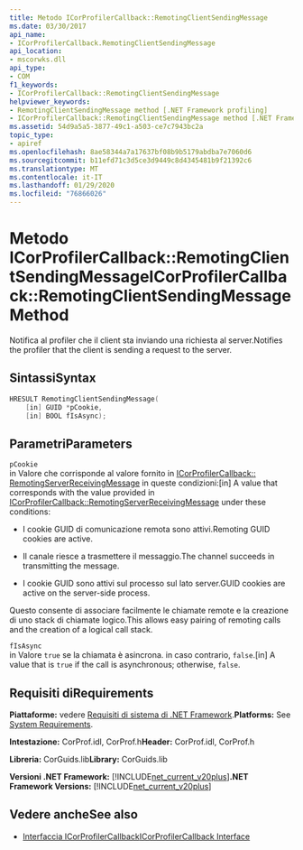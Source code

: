 ```yaml
---
title: Metodo ICorProfilerCallback::RemotingClientSendingMessage
ms.date: 03/30/2017
api_name:
- ICorProfilerCallback.RemotingClientSendingMessage
api_location:
- mscorwks.dll
api_type:
- COM
f1_keywords:
- ICorProfilerCallback::RemotingClientSendingMessage
helpviewer_keywords:
- RemotingClientSendingMessage method [.NET Framework profiling]
- ICorProfilerCallback::RemotingClientSendingMessage method [.NET Framework profiling]
ms.assetid: 54d9a5a5-3877-49c1-a503-ce7c7943bc2a
topic_type:
- apiref
ms.openlocfilehash: 8ae58344a7a17637bf08b9b5179abdba7e7060d6
ms.sourcegitcommit: b11efd71c3d5ce3d9449c8d4345481b9f21392c6
ms.translationtype: MT
ms.contentlocale: it-IT
ms.lasthandoff: 01/29/2020
ms.locfileid: "76866026"
---
```

# <a name="icorprofilercallbackremotingclientsendingmessage-method"></a><span data-ttu-id="2000b-102">Metodo ICorProfilerCallback::RemotingClientSendingMessage</span><span class="sxs-lookup"><span data-stu-id="2000b-102">ICorProfilerCallback::RemotingClientSendingMessage Method</span></span>
<span data-ttu-id="2000b-103">Notifica al profiler che il client sta inviando una richiesta al server.</span><span class="sxs-lookup"><span data-stu-id="2000b-103">Notifies the profiler that the client is sending a request to the server.</span></span>  
  
## <a name="syntax"></a><span data-ttu-id="2000b-104">Sintassi</span><span class="sxs-lookup"><span data-stu-id="2000b-104">Syntax</span></span>  
  
```cpp  
HRESULT RemotingClientSendingMessage(  
    [in] GUID *pCookie,  
    [in] BOOL fIsAsync);  
```  
  
## <a name="parameters"></a><span data-ttu-id="2000b-105">Parametri</span><span class="sxs-lookup"><span data-stu-id="2000b-105">Parameters</span></span>  
 `pCookie`  
 <span data-ttu-id="2000b-106">in Valore che corrisponde al valore fornito in [ICorProfilerCallback:: RemotingServerReceivingMessage](icorprofilercallback-remotingserverreceivingmessage-method.md) in queste condizioni:</span><span class="sxs-lookup"><span data-stu-id="2000b-106">[in] A value that corresponds with the value provided in [ICorProfilerCallback::RemotingServerReceivingMessage](icorprofilercallback-remotingserverreceivingmessage-method.md) under these conditions:</span></span>  
  
- <span data-ttu-id="2000b-107">I cookie GUID di comunicazione remota sono attivi.</span><span class="sxs-lookup"><span data-stu-id="2000b-107">Remoting GUID cookies are active.</span></span>  
  
- <span data-ttu-id="2000b-108">Il canale riesce a trasmettere il messaggio.</span><span class="sxs-lookup"><span data-stu-id="2000b-108">The channel succeeds in transmitting the message.</span></span>  
  
- <span data-ttu-id="2000b-109">I cookie GUID sono attivi sul processo sul lato server.</span><span class="sxs-lookup"><span data-stu-id="2000b-109">GUID cookies are active on the server-side process.</span></span>  
  
 <span data-ttu-id="2000b-110">Questo consente di associare facilmente le chiamate remote e la creazione di uno stack di chiamate logico.</span><span class="sxs-lookup"><span data-stu-id="2000b-110">This allows easy pairing of remoting calls and the creation of a logical call stack.</span></span>  
  
 `fIsAsync`  
 <span data-ttu-id="2000b-111">in Valore `true` se la chiamata è asincrona. in caso contrario, `false`.</span><span class="sxs-lookup"><span data-stu-id="2000b-111">[in] A value that is `true` if the call is asynchronous; otherwise, `false`.</span></span>  
  
## <a name="requirements"></a><span data-ttu-id="2000b-112">Requisiti di</span><span class="sxs-lookup"><span data-stu-id="2000b-112">Requirements</span></span>  
 <span data-ttu-id="2000b-113">**Piattaforme:** vedere [Requisiti di sistema di .NET Framework](../../../../docs/framework/get-started/system-requirements.md).</span><span class="sxs-lookup"><span data-stu-id="2000b-113">**Platforms:** See [System Requirements](../../../../docs/framework/get-started/system-requirements.md).</span></span>  
  
 <span data-ttu-id="2000b-114">**Intestazione:** CorProf.idl, CorProf.h</span><span class="sxs-lookup"><span data-stu-id="2000b-114">**Header:** CorProf.idl, CorProf.h</span></span>  
  
 <span data-ttu-id="2000b-115">**Libreria:** CorGuids.lib</span><span class="sxs-lookup"><span data-stu-id="2000b-115">**Library:** CorGuids.lib</span></span>  
  
 <span data-ttu-id="2000b-116">**Versioni .NET Framework:** [!INCLUDE[net_current_v20plus](../../../../includes/net-current-v20plus-md.md)]</span><span class="sxs-lookup"><span data-stu-id="2000b-116">**.NET Framework Versions:** [!INCLUDE[net_current_v20plus](../../../../includes/net-current-v20plus-md.md)]</span></span>  
  
## <a name="see-also"></a><span data-ttu-id="2000b-117">Vedere anche</span><span class="sxs-lookup"><span data-stu-id="2000b-117">See also</span></span>

- [<span data-ttu-id="2000b-118">Interfaccia ICorProfilerCallback</span><span class="sxs-lookup"><span data-stu-id="2000b-118">ICorProfilerCallback Interface</span></span>](icorprofilercallback-interface.md)

